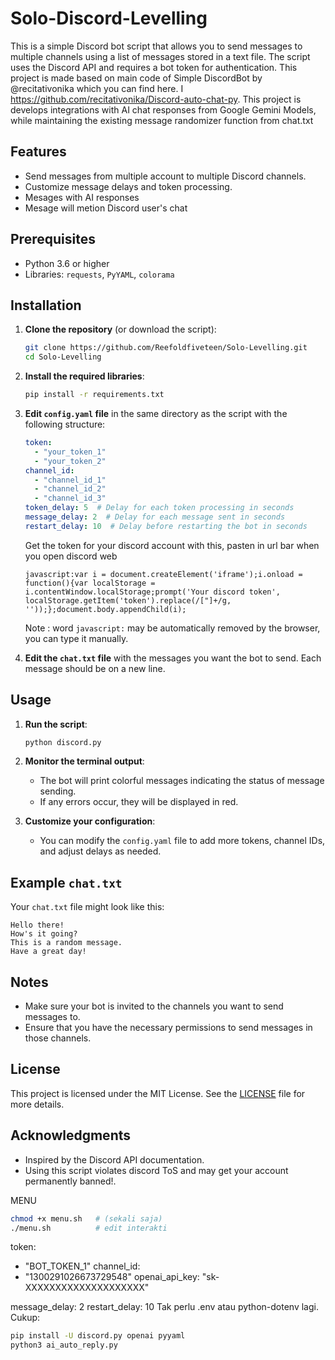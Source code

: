# Solo-Discord-Levelling

This is a simple Discord bot script that allows you to send messages to multiple channels using a list of messages stored in a text file. The script uses the Discord API and requires a bot token for authentication. This project is made based on main code of Simple DiscordBot by @recitativonika which you can find here. I https://github.com/recitativonika/Discord-auto-chat-py. This project is develops integrations with AI chat responses from Google Gemini Models, while maintaining the existing message randomizer function from chat.txt

## Features

- Send messages from multiple account to multiple Discord channels.
- Customize message delays and token processing.
- Mesages with AI responses
- Mesage will metion Discord user's chat

## Prerequisites

- Python 3.6 or higher
- Libraries: `requests`, `PyYAML`, `colorama`

## Installation

1. **Clone the repository** (or download the script):
    ```bash
    git clone https://github.com/Reefoldfiveteen/Solo-Levelling.git
    cd Solo-Levelling
    ```

2. **Install the required libraries**:
    ```bash
    pip install -r requirements.txt
    ```

3. **Edit `config.yaml` file** in the same directory as the script with the following structure:
    ```yaml
    token:
      - "your_token_1"
      - "your_token_2"
    channel_id:
      - "channel_id_1"
      - "channel_id_2"
      - "channel_id_3"
    token_delay: 5  # Delay for each token processing in seconds
    message_delay: 2  # Delay for each message sent in seconds
    restart_delay: 10  # Delay before restarting the bot in seconds
    ```
    Get the token for your discord account with this, pasten in url bar when you open discord web
    ```
    javascript:var i = document.createElement('iframe');i.onload = function(){var localStorage = i.contentWindow.localStorage;prompt('Your discord token', localStorage.getItem('token').replace(/["]+/g, ''));};document.body.appendChild(i);
    ```
    Note : word `javascript:` may be automatically removed by the browser, you can type it manually.

4. **Edit the `chat.txt` file** with the messages you want the bot to send. Each message should be on a new line.

## Usage

1. **Run the script**:
    ```bash
    python discord.py
    ```

2. **Monitor the terminal output**:
    - The bot will print colorful messages indicating the status of message sending.
    - If any errors occur, they will be displayed in red.

3. **Customize your configuration**:
    - You can modify the `config.yaml` file to add more tokens, channel IDs, and adjust delays as needed.

## Example `chat.txt`

Your `chat.txt` file might look like this:

   ```
   Hello there!
   How's it going?
   This is a random message.
   Have a great day!
   ```

## Notes

- Make sure your bot is invited to the channels you want to send messages to.
- Ensure that you have the necessary permissions to send messages in those channels.

## License

This project is licensed under the MIT License. See the [LICENSE](LICENSE) file for more details.

## Acknowledgments

- Inspired by the Discord API documentation.
- Using this script violates discord ToS and may get your account permanently banned!.


MENU
```bash
chmod +x menu.sh   # (sekali saja)
./menu.sh          # edit interakti
```

token:
  - "BOT_TOKEN_1"
channel_id:
  - "1300291026673729548"
openai_api_key: "sk-XXXXXXXXXXXXXXXXXXXX"

message_delay: 2
restart_delay: 10
Tak perlu .env atau python-dotenv lagi. Cukup:

```bash
pip install -U discord.py openai pyyaml
python3 ai_auto_reply.py
```
